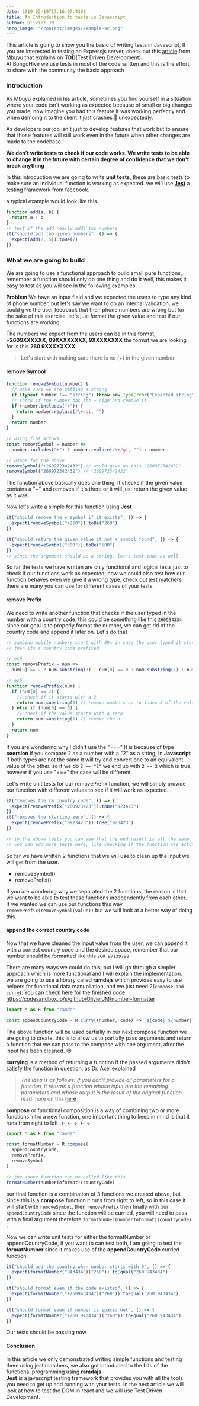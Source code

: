 ```yaml
---
date: 2019-02-19T17:16:07.430Z
title: An Introduction to tests in Javascript
author: Olivier JM
hero_image: "/content/images/example-sc.png"
---
```


This article is going to show you the basic of writing tests in Javascript, If you are interested in testing an Expressjs server, check out this [article](https://medium.com/developer-circles-lusaka/how-to-write-an-express-js-server-using-test-driven-development-921dc55aec07) from [Mbuyu](https://github.com/makayi) that explains on **TDD**(Test Driven Development).  
At BongoHive we use tests in most of the code written and this is the effort to share with the community the basic approach

### Introduction

As Mbuyu explained in his article, sometimes you find yourself in a situation where your code isn't working as expected because of small or big changes you made, now imagine you had this feature it was working perfectly and when demoing it to the client it just crashes 🥺 unexpectedly.

As developers our job isn't just to develop features that work but to ensure that those features will still work even in the future when other changes are made to the codebase.

**We don't write tests to check if our code works. We write tests to be able to change it in the future with certain degree of confidence that we don't break anything**

In this introduction we are going to write **unit tests**, these are basic tests to make sure an individual function is working as expected. we will use [**Jest**](https://jestjs.io/) a testing framework from facebook.

a typical example would look like this.

```javascript
function add(a, b) {
  return a + b
}
// test if the add really adds two numbers
it("should add two given numbers", () => {
  expect(add(2, 5)).toBe(7)
})
```

### What we are going to build

We are going to use a functional approach to build small pure functions, remember a function should only do one thing and do it well, this makes it easy to test as you will see in the following examples.

**Problem** We have an input field and we expected the users to type any kind of phone number, but let's say we want to do an internal validation, we could give the user feedback that their phone numbers are wrong but for the sake of this exercise, let's just format the given value and test if our functions are working.

The numbers we expect from the users can be in this format, **+2609XXXXXX, 09XXXXXXXX, 9XXXXXXXX** the format we are looking for is this **260 9XXXXXXXX**

> Let's start with making sure there is no (+) in the given number

#### remove Symbol

```javascript
function removeSymbol(number) {
  // make sure we are getting a string
  if (typeof number !== "string") throw new TypeError("Expected string")
  // check if the number has the + sign and remove it
  if (number.includes("+")) {
    return number.replace(/\+/gi, "")
  }
  return number
}

// using flat arrows
const removeSymbol = number =>
  number.includes("+") ? number.replace(/\+/gi, "") : number

// usage for the above
removeSymbol("+260972342432") // would give us this "260972342432"
removeSymbol("260972342432") // "260972342432"
```

The function above basically does one thing, it checks if the given value contains a "+" and removes if it's there or it will just return the given value as it was.

Now let's write a simple for this function using **Jest**

```javascript
it("should remove the + symbol if it exists", () => {
  expect(removeSymbol("+260")).toBe("260")
})

it("should return the given value if not + symbol found", () => {
  expect(removeSymbol("500")).toBe("500")
})
// since the argument should be a string, let's test that as well
```

So far the tests we have written are only functional and logical tests just to check if our functions work as expected, now we could also test how our function behaves even we give it a wrong type, check out [jest matchers](https://jestjs.io/docs/en/using-matchers#common-matchers) there are many you can use for different cases of your tests.

#### remove Prefix

We need to write another function that checks if the user typed in the number with a country code, this could be something like this `260934334` since our goal is to properly format the number, we can get rid of the country code and append it later on.
Let's do that

```javascript
// zambian mobile numbers start with 09x in case the user typed it start with a 2
// then its a country code prefixed

// es6
const removePrefix = num =>
  num[0] == 2 ? num.substring(3) : num[0] == 0 ? num.substring(1) : num

// es5
function removePrefix(num) {
  if (num[0] == 2) {
    // check if it starts with a 2
    return num.substring(3) // remove numbers up to index 2 of the value
  } else if (num[0] == 0) {
    // check if the value starts with a zero
    return num.substring(1) // remove the o
  }
  return num
}
```

If you are wondering why I didn't use the "===" It is because of type **coersion** if you compare 2 as a number with a "2" as a string, in **Javascript** if both types are not the same it will try and convert one to an equivalent value of the other. so if we do `2 == "2"` we end up with `2 == 2` which is true, however if you use "===" the case will be different.

Let's write unit tests for our removePrefix function, we will simply provide our function with different values to see if it will work as expected.

```javascript
it("removes the zm country code", () => {
  expect(removePrefix("260923423")).toBe("923423")
})
it("removes the starting zero", () => {
  expect(removePrefix("0923423")).toBe("923423")
})

// in the above tests you can see that the end result is all the same.
// you can add more tests here, like checking if the function was actually called, etc ...
```

So far we have written 2 functions that we will use to clean up the input we will get from the user.

- removeSymbol()
- removePrefix()

If you are wondering why we separated the 2 functions, the reason is that we want to be able to test these functions independently from each other.  
If we wanted we can use our functions this way `removePrefix(removeSymbol(value))` but we will look at a better way of doing this.

#### append the correct country code

Now that we have cleaned the input value from the user, we can append it with a correct country code and the desired space, remember that our number should be formatted like this `260 97139798`

There are many ways we could do this, but I will go through a simpler approach which is more functional and I will explain the implementation.  
we are going to use a library called **ramdajs** which provides easy to use helpers for functional data manupilation, and we just need 2(`compose and curry`).
You can check here for the finished code https://codesandbox.io/s/github/OlivierJM/number-formatter

```javascript
import * as R from "ramda"

const appendCountryCode = R.curry((number, code) => `${code} ${number}`)
```

The above function will be used partially in our next compose function we are going to create, this is to allow us to partially pass arguments and return a function that we can pass to the compose with one argument, after the input has been cleaned. 😉

**currying** is a method of returning a function if the passed arguments didn't satisfy the function in question, as Dr. Axel explained

> _The idea is as follows: If you don't provide all parameters for a function, it returns a function whose input are the remaining parameters and whose output is the result of the original function._ read more on this [here](https://ramdajs.com/docs/#curry)

**compose** or functional composition is a way of combining two or more functions intro a new function, one important thing to keep in mind is that it runs from right to left. ← ← ← ← ←

```javascript
import * as R from "ramda"

const formatNumber = R.compose(
  appendCountryCode,
  removePrefix,
  removeSymbol
)

// the above function can be called like this
formatNumber(numberToformat)(countryCode)
```

our final function is a combination of 3 functions we created above, but since this is a **compose** function it runs from right to left, so in this case it will start with `removeSymbol`, then `removePrefix` then finally with our `appendCountryCode` since the function will be curried, you will need to pass with a final argument therefore `formatNumber(numberToformat)(countryCode)` .

Now we can write unit tests for either the formatNumber or appendCountryCode, if you want to can test both, I am going to test the **formatNumber** since it makes use of the **appendCountryCode** curried function.

```javascript
it("should add the country when number starts with 9", () => {
  expect(formatNumber("943434")("260")).toEqual("260 943434")
})

it("should format even if the code existed", () => {
  expect(formatNumber("+260943434")("260")).toEqual("260 943434")
})

it("should format even if number is spaced out", () => {
  expect(formatNumber("+260 943434")("260")).toEqual("260 943434")
})
```

Our tests should be passing now

#### Conclusion

In this article we only demonstrated writing simple functions and testing them using jest matchers, we also got introduced to the bits of the functional programming using **ramdajs**.  
**Jest** is a javascript testing framework that provides you with all the tools you need to get up and running with your tests.
In the next article we will look at how to test the DOM in react and we will use Test Driven Development.
